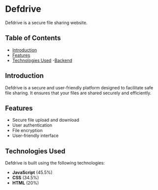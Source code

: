 # Defdrive

Defdrive is a secure file sharing website.

## Table of Contents
- [Introduction](#introduction)
- [Features](#features)
- [Technologies Used](#technologies-used)
-[Backend](https://github.com/ankitprasad2005/defdrive)
  
## Introduction
Defdrive is a secure and user-friendly platform designed to facilitate safe file sharing. It ensures that your files are shared securely and efficiently.

## Features
- Secure file upload and download
- User authentication
- File encryption
- User-friendly interface

## Technologies Used
Defdrive is built using the following technologies:
- **JavaScript** (45.5%)
- **CSS** (34.5%)
- **HTML** (20%)

